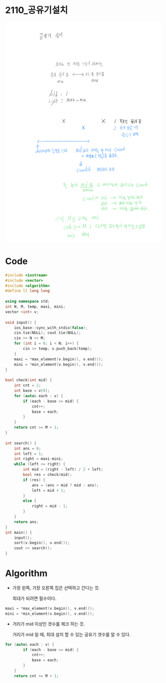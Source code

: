 # 2110_공유기설치

![2110_%E1%84%80%E1%85%A9%E1%86%BC%E1%84%8B%E1%85%B2%E1%84%80%E1%85%B5%E1%84%89%E1%85%A5%E1%86%AF%E1%84%8E%E1%85%B5%2003f7a187fef64ecda7205c826e1ba267/2210_.png](2110_%E1%84%80%E1%85%A9%E1%86%BC%E1%84%8B%E1%85%B2%E1%84%80%E1%85%B5%E1%84%89%E1%85%A5%E1%86%AF%E1%84%8E%E1%85%B5%2003f7a187fef64ecda7205c826e1ba267/2210_.png)

# Code

```cpp
#include <iostream>
#include <vector>
#include <algorithm>
#define ll long long

using namespace std;
int N, M, temp, maxi, mini;
vector <int> v;

void input() {
	ios_base::sync_with_stdio(false);
	cin.tie(NULL); cout.tie(NULL);
	cin >> N >> M;
	for (int i = 0; i < N; i++) {
		cin >> temp; v.push_back(temp);
	}
	maxi = *max_element(v.begin(), v.end());
	mini = *min_element(v.begin(), v.end());
}

bool check(int mid) {
	int cnt = 2;
	int base = v[0];
	for (auto& each : v) {
		if (each - base >= mid) {
			cnt++;
			base = each;
		}
	}
	return cnt >= M + 1;
}

int search() {
	int ans = 0;
	int left = 1;
	int right = maxi-mini;
	while (left <= right) {
		int mid = (right - left) / 2 + left;
		bool res = check(mid);
		if (res) {
			ans = (ans < mid ? mid : ans);
			left = mid + 1;
		}
		else {
			right = mid - 1;
		}
	}
	return ans;
}
int main() {
	input();
	sort(v.begin(), v.end());
	cout << search();
}
```

# Algorithm

- 가장 왼쪽, 가장 오른쪽 집은 선택하고 간다는 것.

    최대가 되려면 필수이다.

```cpp
maxi = *max_element(v.begin(), v.end());
mini = *min_element(v.begin(), v.end());
```

- 거리가 mid 이상인 갯수를 체크 하는 것.

    거리가 mid 일 때, 최대 설치 할 수 있는 공유기 갯수를 알 수 있다.

```cpp
for (auto& each : v) {
		if (each - base >= mid) {
			cnt++;
			base = each;
		}
	}
	return cnt >= M + 1;
```